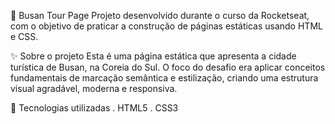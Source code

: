 📍 Busan Tour Page
Projeto desenvolvido durante o curso da Rocketseat, com o objetivo de praticar a construção de páginas estáticas usando HTML e CSS.

✨ Sobre o projeto
Esta é uma página estática que apresenta a cidade turística de Busan, na Coreia do Sul. O foco do desafio era aplicar conceitos fundamentais de marcação semântica e estilização, criando uma estrutura visual agradável, moderna e responsiva.

🚀 Tecnologias utilizadas
. HTML5
. CSS3
